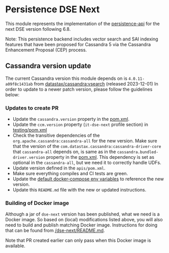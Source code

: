 # Persistence DSE Next

This module represents the implementation of the [persistence-api](../persistence-api) for the next DSE version following 6.8.

Note: This persistence backend includes vector search and SAI indexing features that have been proposed for Cassandra 5 via the Cassandra Enhancement Proposal (CEP) process.

## Cassandra version update

The current Cassandra version this module depends on is `4.0.11-a09f8c1431ab` from [datastax/cassandra:vsearch](https://github.com/datastax/cassandra/tree/vsearch) (released 2023-12-01)
In order to update to a newer patch version, please follow the guidelines below:

### Updates to create PR

* Update the `cassandra.version` property in the [pom.xml](pom.xml).
* Update the `ccm.version` property (`it-dse-next` profile section) in [testing/pom.xml](../testing/pom.xml) 
* Check the transitive dependencies of the `org.apache.cassandra:cassandra-all` for the new version.
Make sure that the version of the `com.datastax.cassandra:cassandra-driver-core` that `cassandra-all` depends on, is same as in the `cassandra.bundled-driver.version` property in the [pom.xml](pom.xml).
This dependency is set as optional in the `cassandra-all`, but we need it to correctly handle UDFs.
* Update version defined in the `apis/pom.xml`.
* Make sure everything compiles and CI tests are green.
* Update the [default docker-compose env variables](../docker-compose/dse-next/.env) to reference the new version.
* Update this `README.md` file with the new or updated instructions.

### Building of Docker image

Although a jar of `dse-next` version has been published, what we need is a Docker image.
So based on (local) modifications listed above, you will also need to build and publish matching
Docker image. Instructions for doing that can be found from [/dse-next/README.md](https://github.com/stargate/stargate/blob/v2.1/dse-next/README.md).

Note that PR created earlier can only pass when this Docker image is available.
